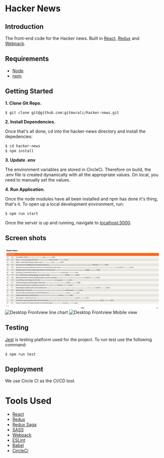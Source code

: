 # Hacker News

## Introduction

The front-end code for the Hacker news. Built in [React](https://reactjs.org/), [Redux](https://redux.js.org/) and [Webpack](https://webpack.js.org/).

## Requirements

- [Node](https://nodejs.org/en/).
- [npm](https://www.npmjs.com/package/npm).

## Getting Started

**1. Clone Git Repo.**

```
$ git clone git@github.com:gitmurali/hacker-news.git
```

**2. Install Dependencies.**

Once that's all done, cd into the hacker-news directory and install the depedencies:

```
$ cd hacker-news
$ npm install
```

**3. Update .env**

The environment variables are stored in CircleCi. Therefore on build, the .env file is created dynamically with all the appropriate values.
On local, you need to manually set the values. 

**4. Run Application.**

Once the node modules have all been installed and npm has done it's thing, that's it. To open up a local development environment, run:

```
$ npm run start
```

Once the server is up and running, navigate to [localhost:3000](http://localhost:3000).

## Screen shots

![Desktop Frontview](https://github.com/gitmurali/hacker-news/blob/master/src/resources/images/1.png?raw=true)
![Desktop Frontview line chart](https://drive.google.com/file/d/1bZ34UXuwrP0pm7ztWzmuxs0LpmE2oss7/view?usp=sharing)
![Desktop Frontview Mobile view](https://drive.google.com/file/d/1e6HKZmrDRhvW65zpMTP3j98RpTh10Xop/view?usp=sharing)

## Testing

[Jest](https://jestjs.io/) is testing platform used for the project. To run test use the following command:

```
$ npm run test
```

## Deployment

We use Circle CI as the CI/CD tool. 

# Tools Used

- [React](https://reactjs.org/)
- [Redux](https://redux.js.org)
- [Redux Saga](https://github.com/redux-saga/redux-saga)
- [SASS](https://sass-lang.com/)
- [Webpack](https://webpack.js.org/)
- [ESLint](https://eslint.org/)
- [Babel](https://babeljs.io/)
- [CircleCi](https://circleci.com/)
